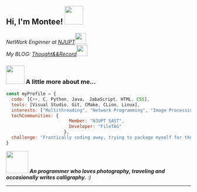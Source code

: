 <h2> Hi, I'm Montee! <img src="https://media.giphy.com/media/mGcNjsfWAjY5AEZNw6/giphy.gif" width="50"></h2>
<!-- <img align='right' src="https://blog-imges-1313931661.cos.ap-nanjing.myqcloud.com/monty_lee.png" width="230"> -->
<p><em>NetWork Enginner at <a href="http://www.njupt.edu.cn"> NJUPT</a><img src="https://media.giphy.com/media/fYSnHlufseco8Fh93Z/giphy.gif" width="30"></br>My BLOG: <a href="https://www.montylee.cn">Thought&&Record</a><img src="https://media.giphy.com/media/WUlplcMpOCEmTGBtBW/giphy.gif" width="30"> 
</em></p>

<!--
[![Twitter: ThaiiBraga](https://img.shields.io/twitter/follow/ThaiiBraga?style=social)](https://twitter.com/ThaiiBraga)
[![Linkedin: thaianebraga](https://img.shields.io/badge/-thaianebraga-blue?style=flat-square&logo=Linkedin&logoColor=white&link=https://www.linkedin.com/in/thaianebraga/)](https://www.linkedin.com/in/thaianebraga/)
[![GitHub Thaiane](https://img.shields.io/github/followers/thaiane?label=follow&style=social)](https://github.com/Thaiane)
-->

### <img src="https://media.giphy.com/media/VgCDAzcKvsR6OM0uWg/giphy.gif" width="50"> A little more about me...  

```javascript
const myProfile = {
  code: [C++, C, Python, Java， JabaScript, HTML, CSS],
  tools: [Visual Studio, Git, CMake, CLion, Linux],
  interests: ["Multithreading", "Network Programming", "Image Processing", "Deep Learning"],
  techCommunities: {
                        Member: "NJUPT SAST",
                        Developer: "FileTAG"
                      },
  challenge: "Frantically coding away, trying to package myself for the job market!"
}
```

<img src="https://media.giphy.com/media/LnQjpWaON8nhr21vNW/giphy.gif" width="60"> <em><b>An programmer who loves photography, traveling and occasionally writes calligraphy.</b> :)</em>

---
